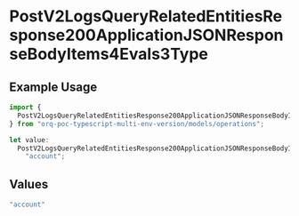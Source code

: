 # PostV2LogsQueryRelatedEntitiesResponse200ApplicationJSONResponseBodyItems4Evals3Type

## Example Usage

```typescript
import {
  PostV2LogsQueryRelatedEntitiesResponse200ApplicationJSONResponseBodyItems4Evals3Type,
} from "orq-poc-typescript-multi-env-version/models/operations";

let value:
  PostV2LogsQueryRelatedEntitiesResponse200ApplicationJSONResponseBodyItems4Evals3Type =
    "account";
```

## Values

```typescript
"account"
```